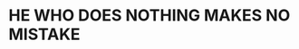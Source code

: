 <!DOCTYPE html>
<html lang="en">
<head>
    <meta charset="UTF-8">
    <meta name="viewport" content="width=device-width, initial-scale=1.0">
    <title>Heading Example</title>
    <link rel="stylesheet" href="styles.css">
</head>
<body>
    <h1 class="animated-heading">HE WHO DOES NOTHING MAKES NO MISTAKE</h1>
</body>
</html>
